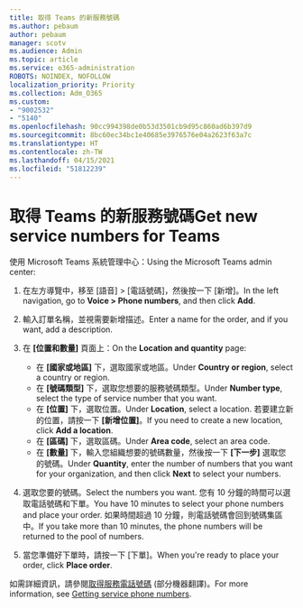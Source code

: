 ```yaml
---
title: 取得 Teams 的新服務號碼
ms.author: pebaum
author: pebaum
manager: scotv
ms.audience: Admin
ms.topic: article
ms.service: o365-administration
ROBOTS: NOINDEX, NOFOLLOW
localization_priority: Priority
ms.collection: Adm_O365
ms.custom:
- "9002532"
- "5140"
ms.openlocfilehash: 90cc994398de0b53d3501cb9d95c860ad6b397d9
ms.sourcegitcommit: 8bc60ec34bc1e40685e3976576e04a2623f63a7c
ms.translationtype: HT
ms.contentlocale: zh-TW
ms.lasthandoff: 04/15/2021
ms.locfileid: "51812239"
---
```

# <a name="get-new-service-numbers-for-teams"></a><span data-ttu-id="d2552-102">取得 Teams 的新服務號碼</span><span class="sxs-lookup"><span data-stu-id="d2552-102">Get new service numbers for Teams</span></span>

<span data-ttu-id="d2552-103">使用 Microsoft Teams 系統管理中心：</span><span class="sxs-lookup"><span data-stu-id="d2552-103">Using the Microsoft Teams admin center:</span></span>

1. <span data-ttu-id="d2552-104">在左方導覽中，移至 [語音] > [電話號碼]，然後按一下 [新增]。</span><span class="sxs-lookup"><span data-stu-id="d2552-104">In the left navigation, go to **Voice > Phone numbers**, and then click **Add**.</span></span>
2. <span data-ttu-id="d2552-105">輸入訂單名稱，並視需要新增描述。</span><span class="sxs-lookup"><span data-stu-id="d2552-105">Enter a name for the order, and if you want, add a description.</span></span>
3. <span data-ttu-id="d2552-106">在 **[位置和數量]** 頁面上：</span><span class="sxs-lookup"><span data-stu-id="d2552-106">On the **Location and quantity** page:</span></span>

    - <span data-ttu-id="d2552-107">在 **[國家或地區]** 下，選取國家或地區。</span><span class="sxs-lookup"><span data-stu-id="d2552-107">Under **Country or region**, select a country or region.</span></span>
    - <span data-ttu-id="d2552-108">在 **[號碼類型]** 下，選取您想要的服務號碼類型。</span><span class="sxs-lookup"><span data-stu-id="d2552-108">Under **Number type**, select the type of service number that you want.</span></span>
    - <span data-ttu-id="d2552-109">在 **[位置]** 下，選取位置。</span><span class="sxs-lookup"><span data-stu-id="d2552-109">Under **Location**, select a location.</span></span> <span data-ttu-id="d2552-110">若要建立新的位置，請按一下 **[新增位置]**。</span><span class="sxs-lookup"><span data-stu-id="d2552-110">If you need to create a new location, click **Add a location**.</span></span>
    - <span data-ttu-id="d2552-111">在 **[區碼]** 下，選取區碼。</span><span class="sxs-lookup"><span data-stu-id="d2552-111">Under **Area code**, select an area code.</span></span>
    - <span data-ttu-id="d2552-112">在 **[數量]** 下，輸入您組織想要的號碼數量，然後按一下 **[下一步]** 選取您的號碼。</span><span class="sxs-lookup"><span data-stu-id="d2552-112">Under **Quantity**, enter the number of numbers that you want for your organization, and then click **Next** to select your numbers.</span></span>
    
4. <span data-ttu-id="d2552-113">選取您要的號碼。</span><span class="sxs-lookup"><span data-stu-id="d2552-113">Select the numbers you want.</span></span> <span data-ttu-id="d2552-114">您有 10 分鐘的時間可以選取電話號碼和下單。</span><span class="sxs-lookup"><span data-stu-id="d2552-114">You have 10 minutes to select your phone numbers and place your order.</span></span> <span data-ttu-id="d2552-115">如果時間超過 10 分鐘，則電話號碼會回到號碼集區中。</span><span class="sxs-lookup"><span data-stu-id="d2552-115">If you take more than 10 minutes, the phone numbers will be returned to the pool of numbers.</span></span>
5. <span data-ttu-id="d2552-116">當您準備好下單時，請按一下 [下單]。</span><span class="sxs-lookup"><span data-stu-id="d2552-116">When you're ready to place your order, click **Place order**.</span></span>

<span data-ttu-id="d2552-117">如需詳細資訊，請參閱[取得服務電話號碼](https://docs.microsoft.com/microsoftteams/getting-service-phone-numbers) (部分機器翻譯)。</span><span class="sxs-lookup"><span data-stu-id="d2552-117">For more information, see [Getting service phone numbers](https://docs.microsoft.com/microsoftteams/getting-service-phone-numbers).</span></span>
